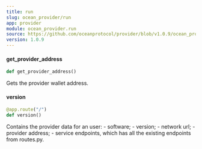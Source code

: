 ```yaml
---
title: run
slug: ocean_provider/run
app: provider
module: ocean_provider.run
source: https://github.com/oceanprotocol/provider/blob/v1.0.9/ocean_provider/run.py
version: 1.0.9
---
```

#### get\_provider\_address

```python
def get_provider_address()
```

Gets the provider wallet address.

#### version

```python
@app.route("/")
def version()
```

Contains the provider data for an user:
    - software;
    - version;
    - network url;
    - provider address;
    - service endpoints, which has all
    the existing endpoints from routes.py.

